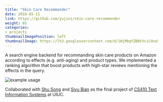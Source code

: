```yaml
---
title: "Skin Care Recommander"
date: 2018-05-11
link: https://github.com/yujinz/skin-care-recommender
weight: 65
categories:
- projects
thumbnailImagePosition: left
thumbnailImage: https://lh3.googleusercontent.com/d/1WjMbqfZBNtVciC4na5_vc1qFR2TOmJw_=s220?authuser=0
---
```


A search engine backend for recommanding skin care products on Amazon according to effects (e.g. anti-aging) and product types. We implemented a ranking algorithm that boost products with high-star reviews mentioning the effects in the query.
<!--more-->

![example usage](https://lh5.googleusercontent.com/iL4b1YoNXlWQiNEeQyHrCzFkBSJx_XDJbXN7-qemCpV5NUF-HgnZon2WYipZJQs8ELq_iPh9wEhDBMypBhHwSzmS4DpKPDoTbbswdekRHqFX-HYyiRhnBRY43Am5gDYQfjf9Sf38)

Collaborated with [Shu Song](https://github.com/SusieeSong) and [Siyu Bian](https://github.com/siyubian) as the final project of [CS410 Text Information Systems](https://courses.engr.illinois.edu/cs410/sp2018/) at UIUC.
